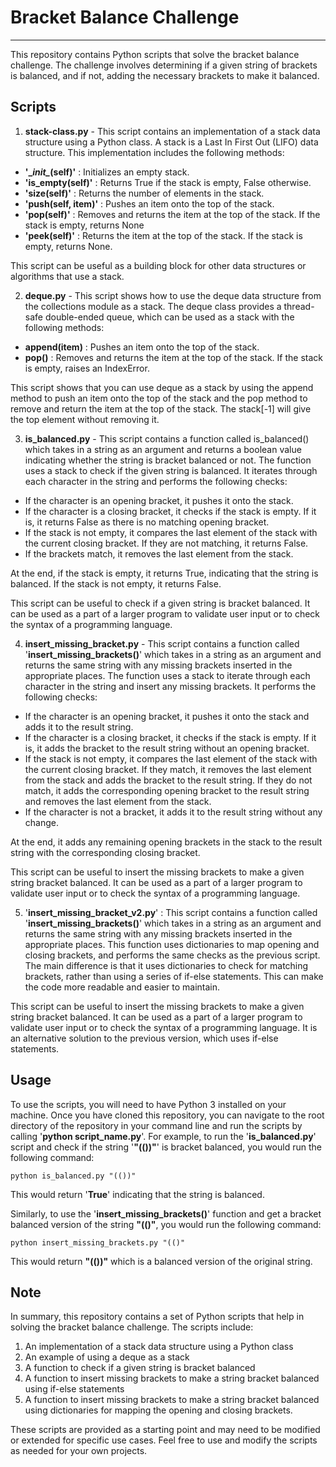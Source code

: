 # Bracket Balance Challenge

----
This repository contains Python scripts that solve the bracket balance challenge. The challenge involves determining if 
a given string of brackets is balanced, and if not, adding the necessary brackets to make it balanced.

## Scripts

1. **stack-class.py** - This script contains an implementation of a stack data structure using a Python class.
A stack is a Last In First Out (LIFO) data structure. This implementation includes the following methods:
* **'\__init\__(self)'** : Initializes an empty stack.
* **'is_empty(self)'** : Returns True if the stack is empty, False otherwise.
* **'size(self)'** : Returns the number of elements in the stack.
* **'push(self, item)'** : Pushes an item onto the top of the stack.
* **'pop(self)'** : Removes and returns the item at the top of the stack. If the stack is empty, returns None 
* **'peek(self)'** : Returns the item at the top of the stack. If the stack is empty, returns None.

This script can be useful as a building block for other data structures or algorithms that use a stack.

2. **deque.py** - This script shows how to use the deque data structure from the collections module as a stack. 
The deque class provides a thread-safe double-ended queue, which can be used as a stack with the following methods:
* **append(item)** : Pushes an item onto the top of the stack.
* **pop()** : Removes and returns the item at the top of the stack. If the stack is empty, raises an IndexError.

This script shows that you can use deque as a stack by using the append method to push an item onto the top of the 
stack and the pop method to remove and return the item at the top of the stack. The stack[-1] will give the top 
element without removing it.

3. **is_balanced.py** - This script contains a function called is_balanced() which takes in a string as an argument and 
returns a boolean value indicating whether the string is bracket balanced or not. The function uses a stack to check if 
the given string is balanced. It iterates through each character in the string and performs the following checks:
* If the character is an opening bracket, it pushes it onto the stack.
* If the character is a closing bracket, it checks if the stack is empty. If it is, it returns False as there is no 
matching opening bracket.
* If the stack is not empty, it compares the last element of the stack with the current closing bracket. If they are 
not matching, it returns False.
* If the brackets match, it removes the last element from the stack.

At the end, if the stack is empty, it returns True, indicating that the string is balanced. If the stack is not empty, 
it returns False.

This script can be useful to check if a given string is bracket balanced. It can be used as a part of a larger program 
to validate user input or to check the syntax of a programming language.

4. **insert_missing_bracket.py** - This script contains a function called '**insert_missing_brackets()**' which takes in a 
string as an argument and returns the same string with any missing brackets inserted in the appropriate places.
The function uses a stack to iterate through each character in the string and insert any missing brackets. It performs 
the following checks:
* If the character is an opening bracket, it pushes it onto the stack and adds it to the result string.
* If the character is a closing bracket, it checks if the stack is empty. If it is, it adds the bracket to the result 
string without an opening bracket.
* If the stack is not empty, it compares the last element of the stack with the current closing bracket. If they 
match, it removes the last element from the stack and adds the bracket to the result string. If they do not match, 
it adds the corresponding opening bracket to the result string and removes the last element from the stack.
* If the character is not a bracket, it adds it to the result string without any change.

At the end, it adds any remaining opening brackets in the stack to the result string with the corresponding 
closing bracket.

This script can be useful to insert the missing brackets to make a given string bracket balanced. It can be used as 
a part of a larger program to validate user input or to check the syntax of a programming language.

5. '**insert_missing_bracket_v2.py**' : This script contains a function called '**insert_missing_brackets()**' which 
takes in a string as an argument and returns the same string with any missing brackets inserted in the appropriate places.
This function uses dictionaries to map opening and closing brackets, and performs the same checks as the previous script. 
The main difference is that it uses dictionaries to check for matching brackets, rather than using a series of if-else 
statements. This can make the code more readable and easier to maintain.

This script can be useful to insert the missing brackets to make a given string bracket balanced. It can be used as a 
part of a larger program to validate user input or to check the syntax of a programming language. It is an alternative 
solution to the previous version, which uses if-else statements.

## Usage

To use the scripts, you will need to have Python 3 installed on your machine. Once you have cloned this repository, 
you can navigate to the root directory of the repository in your command line and run the scripts by calling '**python 
script_name.py**'. For example, to run the '**is_balanced.py**' script and check if the string '**"(())"**' is bracket 
balanced, you would run the following command:

    python is_balanced.py "(())"

This would return '**True**' indicating that the string is balanced.

Similarly, to use the '**insert_missing_brackets()**' function and get a bracket balanced version of the string 
**"(()"**, you would run the following command:

    python insert_missing_brackets.py "(()"

This would return **"(())"** which is a balanced version of the original string.

## Note

In summary, this repository contains a set of Python scripts that help in solving the bracket balance challenge. 
The scripts include:

1. An implementation of a stack data structure using a Python class
2. An example of using a deque as a stack
3. A function to check if a given string is bracket balanced
4. A function to insert missing brackets to make a string bracket balanced using if-else statements
5. A function to insert missing brackets to make a string bracket balanced using dictionaries for mapping the 
opening and closing brackets.

These scripts are provided as a starting point and may need to be modified or extended for specific use cases. 
Feel free to use and modify the scripts as needed for your own projects.
